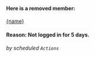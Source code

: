 #### Here is a removed member: 

[{name}](https://habitica.com/profile/{id})

#### Reason: Not logged in for 5 days.

###### by scheduled `Actions`